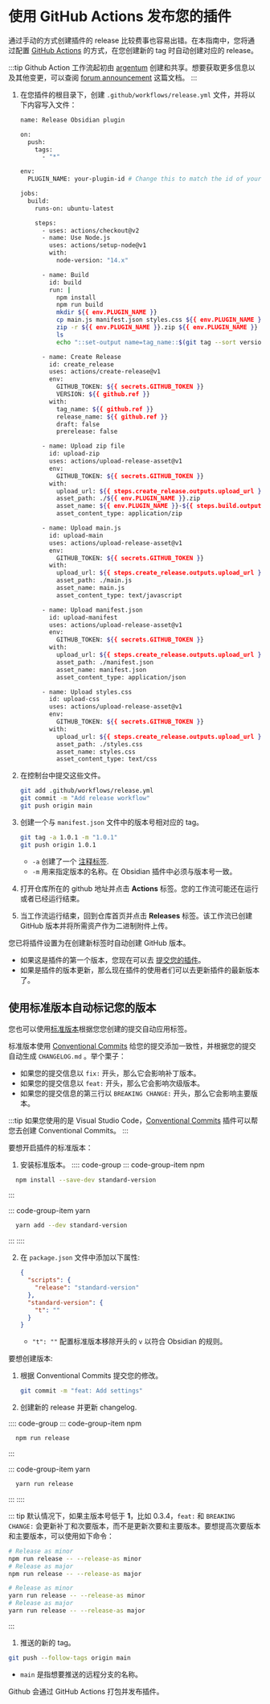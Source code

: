 # 使用 GitHub Actions 发布您的插件

通过手动的方式创建插件的 release 比较费事也容易出错。在本指南中，您将通过配置 [GitHub Actions](https://github.com/features/actions) 的方式，在您创建新的 tag 时自动创建对应的 release。

:::tip
Github Action 工作流起初由 [argentum](https://forum.obsidian.md/u/argentum) 创建和共享。想要获取更多信息以及其他变更，可以查阅 [forum announcement](https://forum.obsidian.md/t/using-github-actions-to-release-plugins/7877/3) 这篇文档。
:::

1. 在您插件的根目录下，创建 `.github/workflows/release.yml` 文件，并将以下内容写入文件：

   ```bash
   name: Release Obsidian plugin

   on:
     push:
       tags:
         - "*"

   env:
     PLUGIN_NAME: your-plugin-id # Change this to match the id of your plugin.

   jobs:
     build:
       runs-on: ubuntu-latest

       steps:
         - uses: actions/checkout@v2
         - name: Use Node.js
           uses: actions/setup-node@v1
           with:
             node-version: "14.x"

         - name: Build
           id: build
           run: |
             npm install
             npm run build
             mkdir ${{ env.PLUGIN_NAME }}
             cp main.js manifest.json styles.css ${{ env.PLUGIN_NAME }}
             zip -r ${{ env.PLUGIN_NAME }}.zip ${{ env.PLUGIN_NAME }}
             ls
             echo "::set-output name=tag_name::$(git tag --sort version:refname | tail -n 1)"

         - name: Create Release
           id: create_release
           uses: actions/create-release@v1
           env:
             GITHUB_TOKEN: ${{ secrets.GITHUB_TOKEN }}
             VERSION: ${{ github.ref }}
           with:
             tag_name: ${{ github.ref }}
             release_name: ${{ github.ref }}
             draft: false
             prerelease: false

         - name: Upload zip file
           id: upload-zip
           uses: actions/upload-release-asset@v1
           env:
             GITHUB_TOKEN: ${{ secrets.GITHUB_TOKEN }}
           with:
             upload_url: ${{ steps.create_release.outputs.upload_url }}
             asset_path: ./${{ env.PLUGIN_NAME }}.zip
             asset_name: ${{ env.PLUGIN_NAME }}-${{ steps.build.outputs.tag_name }}.zip
             asset_content_type: application/zip

         - name: Upload main.js
           id: upload-main
           uses: actions/upload-release-asset@v1
           env:
             GITHUB_TOKEN: ${{ secrets.GITHUB_TOKEN }}
           with:
             upload_url: ${{ steps.create_release.outputs.upload_url }}
             asset_path: ./main.js
             asset_name: main.js
             asset_content_type: text/javascript

         - name: Upload manifest.json
           id: upload-manifest
           uses: actions/upload-release-asset@v1
           env:
             GITHUB_TOKEN: ${{ secrets.GITHUB_TOKEN }}
           with:
             upload_url: ${{ steps.create_release.outputs.upload_url }}
             asset_path: ./manifest.json
             asset_name: manifest.json
             asset_content_type: application/json

         - name: Upload styles.css
           id: upload-css
           uses: actions/upload-release-asset@v1
           env:
             GITHUB_TOKEN: ${{ secrets.GITHUB_TOKEN }}
           with:
             upload_url: ${{ steps.create_release.outputs.upload_url }}
             asset_path: ./styles.css
             asset_name: styles.css
             asset_content_type: text/css
   ```

2. 在控制台中提交这些文件。

   ```bash
   git add .github/workflows/release.yml
   git commit -m "Add release workflow"
   git push origin main
   ```

3. 创建一个与 `manifest.json` 文件中的版本号相对应的 tag。

   ```bash
   git tag -a 1.0.1 -m "1.0.1"
   git push origin 1.0.1
   ```

   - `-a` 创建了一个 [注释标签](https://git-scm.com/book/en/v2/Git-Basics-Tagging#_creating_tags).
   - `-m` 用来指定版本的名称。在 Obsidian 插件中必须与版本号一致。

4. 打开仓库所在的 github 地址并点击 **Actions** 标签。您的工作流可能还在运行或者已经运行结束。

5. 当工作流运行结束，回到仓库首页并点击 **Releases** 标签。该工作流已创建 GitHub 版本并将所需资产作为二进制附件上传。

您已将插件设置为在创建新标签时自动创建 GitHub 版本。

- 如果这是插件的第一个版本，您现在可以去 [提交您的插件](submit-your-plugin.md)。
- 如果是插件的版本更新，那么现在插件的使用者们可以去更新插件的最新版本了。

## 使用标准版本自动标记您的版本

您也可以使用[标准版本](https://github.com/conventional-changelog/standard-version)根据您您创建的提交自动应用标签。

标准版本使用 [Conventional Commits](https://www.conventionalcommits.org/) 给您的提交添加一致性，并根据您的提交自动生成 `CHANGELOG.md` 。举个栗子：

- 如果您的提交信息以 `fix:` 开头，那么它会影响补丁版本。
- 如果您的提交信息以 `feat:` 开头，那么它会影响次级版本。
- 如果您的提交信息的第三行以 `BREAKING CHANGE:` 开头，那么它会影响主要版本。

:::tip
如果您使用的是 Visual Studio Code，[Conventional Commits](https://marketplace.visualstudio.com/items?itemName=vivaxy.vscode-conventional-commits) 插件可以帮您去创建 Conventional Commits。
:::

要想开启插件的标准版本：

1. 安装标准版本。
:::: code-group
::: code-group-item npm
```bash
  npm install --save-dev standard-version
  ```
:::

::: code-group-item yarn
```bash
  yarn add --dev standard-version
   ```
:::
::::

2. 在 `package.json` 文件中添加以下属性:

   ```json
   {
     "scripts": {
       "release": "standard-version"
     },
     "standard-version": {
       "t": ""
     }
   }
   ```

   - `"t": ""` 配置标准版本移除开头的 `v` 以符合 Obsidian 的规则。

要想创建版本:

1. 根据 Conventional Commits 提交您的修改。

   ```bash
   git commit -m "feat: Add settings"
   ```

2. 创建新的 release 并更新 changelog.

:::: code-group
::: code-group-item npm
```bash
  npm run release
  ```
:::

::: code-group-item yarn
```bash
  yarn run release
   ```
:::
::::

::: tip
默认情况下，如果主版本号低于 **1**，比如 0.3.4，`feat:` 和 `BREAKING CHANGE:` 会更新补丁和次要版本，而不是更新次要和主要版本。要想提高次要版本和主要版本，可以使用如下命令：


```bash npm
# Release as minor
npm run release -- --release-as minor
# Release as major
npm run release -- --release-as major
```

```bash yarn
# Release as minor
yarn run release -- --release-as minor
# Release as major
yarn run release -- --release-as major
```

:::

1. 推送的新的 tag。

```bash
git push --follow-tags origin main
```

- `main` 是指想要推送的远程分支的名称。

Github 会通过 GitHub Actions 打包并发布插件。
